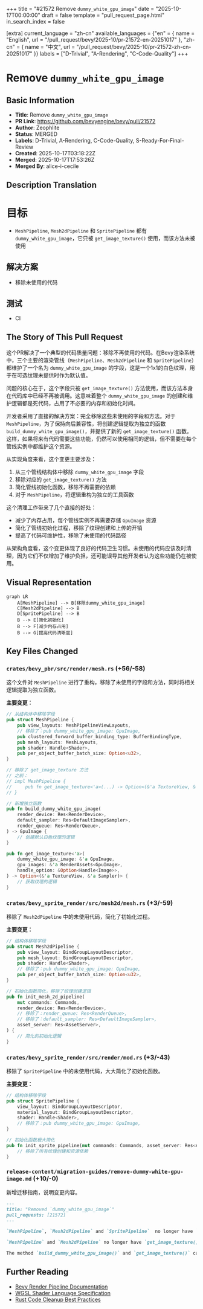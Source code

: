 +++
title = "#21572 Remove `dummy_white_gpu_image`"
date = "2025-10-17T00:00:00"
draft = false
template = "pull_request_page.html"
in_search_index = false

[extra]
current_language = "zh-cn"
available_languages = {"en" = { name = "English", url = "/pull_request/bevy/2025-10/pr-21572-en-20251017" }, "zh-cn" = { name = "中文", url = "/pull_request/bevy/2025-10/pr-21572-zh-cn-20251017" }}
labels = ["D-Trivial", "A-Rendering", "C-Code-Quality"]
+++

# Remove `dummy_white_gpu_image`

## Basic Information
- **Title**: Remove `dummy_white_gpu_image`
- **PR Link**: https://github.com/bevyengine/bevy/pull/21572
- **Author**: Zeophlite
- **Status**: MERGED
- **Labels**: D-Trivial, A-Rendering, C-Code-Quality, S-Ready-For-Final-Review
- **Created**: 2025-10-17T03:18:22Z
- **Merged**: 2025-10-17T17:53:26Z
- **Merged By**: alice-i-cecile

## Description Translation
# 目标

- `MeshPipeline`, `Mesh2dPipeline` 和 `SpritePipeline` 都有 `dummy_white_gpu_image`，它只被 `get_image_texture()` 使用，而该方法未被使用

## 解决方案

- 移除未使用的代码

## 测试

- CI

## The Story of This Pull Request

这个PR解决了一个典型的代码质量问题：移除不再使用的代码。在Bevy渲染系统中，三个主要的渲染管线（`MeshPipeline`、`Mesh2dPipeline` 和 `SpritePipeline`）都维护了一个名为 `dummy_white_gpu_image` 的字段，这是一个1x1的白色纹理，用于在可选纹理未提供时作为默认值。

问题的核心在于，这个字段只被 `get_image_texture()` 方法使用，而该方法本身在代码库中已经不再被调用。这意味着整个 `dummy_white_gpu_image` 的创建和维护逻辑都是死代码，占用了不必要的内存和初始化时间。

开发者采用了直接的解决方案：完全移除这些未使用的字段和方法。对于 `MeshPipeline`，为了保持向后兼容性，将创建逻辑提取为独立的函数 `build_dummy_white_gpu_image()`，并提供了新的 `get_image_texture()` 函数。这样，如果将来有代码需要这些功能，仍然可以使用相同的逻辑，但不需要在每个管线实例中都维护这个资源。

从实现角度来看，这个变更主要涉及：
1. 从三个管线结构体中移除 `dummy_white_gpu_image` 字段
2. 移除对应的 `get_image_texture()` 方法
3. 简化管线初始化函数，移除不再需要的依赖
4. 对于 `MeshPipeline`，将逻辑重构为独立的工具函数

这个清理工作带来了几个直接的好处：
- 减少了内存占用，每个管线实例不再需要存储 `GpuImage` 资源
- 简化了管线初始化过程，移除了纹理创建和上传的开销
- 提高了代码可维护性，移除了未使用的代码路径

从架构角度看，这个变更体现了良好的代码卫生习惯。未使用的代码应该及时清理，因为它们不仅增加了维护负担，还可能误导其他开发者认为这些功能仍在被使用。

## Visual Representation

```mermaid
graph LR
    A[MeshPipeline] --> B[移除dummy_white_gpu_image]
    C[Mesh2dPipeline] --> B
    D[SpritePipeline] --> B
    B --> E[简化初始化]
    B --> F[减少内存占用]
    B --> G[提高代码清晰度]
```

## Key Files Changed

### `crates/bevy_pbr/src/render/mesh.rs` (+56/-58)

这个文件对 `MeshPipeline` 进行了重构，移除了未使用的字段和方法，同时将相关逻辑提取为独立函数。

**主要变更：**

```rust
// 从结构体中移除字段
pub struct MeshPipeline {
    pub view_layouts: MeshPipelineViewLayouts,
    // 移除了：pub dummy_white_gpu_image: GpuImage,
    pub clustered_forward_buffer_binding_type: BufferBindingType,
    pub mesh_layouts: MeshLayouts,
    pub shader: Handle<Shader>,
    pub per_object_buffer_batch_size: Option<u32>,
}

// 移除了 get_image_texture 方法
// 之前：
// impl MeshPipeline {
//     pub fn get_image_texture<'a>(...) -> Option<(&'a TextureView, &'a Sampler)> { ... }
// }

// 新增独立函数
pub fn build_dummy_white_gpu_image(
    render_device: Res<RenderDevice>,
    default_sampler: Res<DefaultImageSampler>,
    render_queue: Res<RenderQueue>,
) -> GpuImage {
    // 创建默认白色纹理的逻辑
}

pub fn get_image_texture<'a>(
    dummy_white_gpu_image: &'a GpuImage,
    gpu_images: &'a RenderAssets<GpuImage>,
    handle_option: &Option<Handle<Image>>,
) -> Option<(&'a TextureView, &'a Sampler)> {
    // 获取纹理的逻辑
}
```

### `crates/bevy_sprite_render/src/mesh2d/mesh.rs` (+3/-59)

移除了 `Mesh2dPipeline` 中的未使用代码，简化了初始化过程。

**主要变更：**

```rust
// 结构体移除字段
pub struct Mesh2dPipeline {
    pub view_layout: BindGroupLayoutDescriptor,
    pub mesh_layout: BindGroupLayoutDescriptor,
    pub shader: Handle<Shader>,
    // 移除了：pub dummy_white_gpu_image: GpuImage,
    pub per_object_buffer_batch_size: Option<u32>,
}

// 初始化函数简化，移除了纹理创建逻辑
pub fn init_mesh_2d_pipeline(
    mut commands: Commands,
    render_device: Res<RenderDevice>,
    // 移除了：render_queue: Res<RenderQueue>,
    // 移除了：default_sampler: Res<DefaultImageSampler>,
    asset_server: Res<AssetServer>,
) {
    // 简化的初始化逻辑
}
```

### `crates/bevy_sprite_render/src/render/mod.rs` (+3/-43)

移除了 `SpritePipeline` 中的未使用代码，大大简化了初始化函数。

**主要变更：**

```rust
// 结构体移除字段
pub struct SpritePipeline {
    view_layout: BindGroupLayoutDescriptor,
    material_layout: BindGroupLayoutDescriptor,
    shader: Handle<Shader>,
    // 移除了：pub dummy_white_gpu_image: GpuImage,
}

// 初始化函数极大简化
pub fn init_sprite_pipeline(mut commands: Commands, asset_server: Res<AssetServer>) {
    // 移除了所有纹理创建和资源依赖
}
```

### `release-content/migration-guides/remove-dummy-white-gpu-image.md` (+10/-0)

新增迁移指南，说明变更内容。

```markdown
---
title: "Removed `dummy_white_gpu_image`"
pull_requests: [21572]
---

`MeshPipeline`, `Mesh2dPipeline` and `SpritePipeline`  no longer have `dummy_white_gpu_image`.

`MeshPipeline` and `Mesh2dPipeline` no longer have `get_image_texture()` in their `impl`.

The method `build_dummy_white_gpu_image()` and `get_image_texture()` can be used if needed.
```

## Further Reading

- [Bevy Render Pipeline Documentation](https://bevyengine.org/learn/quick-start/rendering/)
- [WGSL Shader Language Specification](https://www.w3.org/TR/WGSL/)
- [Rust Code Cleanup Best Practices](https://doc.rust-lang.org/book/ch03-01-variables-and-mutability.html)